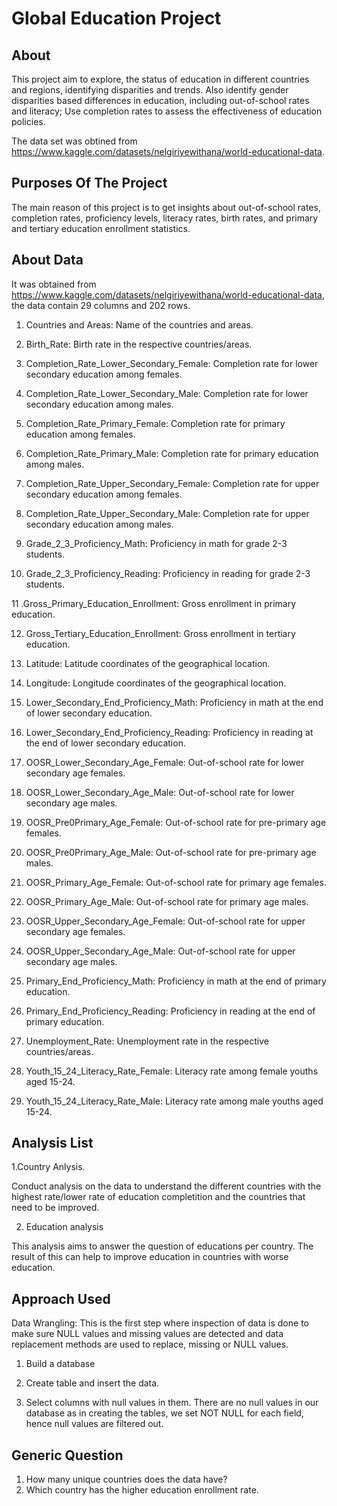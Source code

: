 # Global Education Project

## About

This project aim to explore, the status of education in different countries and regions, identifying disparities and trends.
Also identify gender disparities based differences in education, including out-of-school rates and literacy;
Use completion rates to assess the effectiveness of education policies.

The data set was obtined from https://www.kaggle.com/datasets/nelgiriyewithana/world-educational-data.

## Purposes Of The Project

The main reason of this project is to get insights about out-of-school rates, completion rates, proficiency levels, literacy rates, birth rates, and primary and tertiary education enrollment statistics.

## About Data


It was obtained from https://www.kaggle.com/datasets/nelgiriyewithana/world-educational-data, the data contain 29 columns and  202 rows.

1.	Countries and Areas: Name of the countries and areas.

2.	Birth_Rate: Birth rate in the respective countries/areas.

3.	Completion_Rate_Lower_Secondary_Female: Completion rate for lower secondary education among females.


4.	Completion_Rate_Lower_Secondary_Male: Completion rate for lower secondary education among males.


5.	Completion_Rate_Primary_Female: Completion rate for primary education among females.


6.	Completion_Rate_Primary_Male: Completion rate for primary education among males.


7.	Completion_Rate_Upper_Secondary_Female: Completion rate for upper secondary education among females.


8.	Completion_Rate_Upper_Secondary_Male: Completion rate for upper secondary education among males.


9.	Grade_2_3_Proficiency_Math: Proficiency in math for grade 2-3 students.


10.	Grade_2_3_Proficiency_Reading: Proficiency in reading for grade 2-3 students.


11	.Gross_Primary_Education_Enrollment: Gross enrollment in primary education.


12.	Gross_Tertiary_Education_Enrollment: Gross enrollment in tertiary education.


13.	Latitude: Latitude coordinates of the geographical location.


14.	Longitude: Longitude coordinates of the geographical location.


15.	Lower_Secondary_End_Proficiency_Math: Proficiency in math at the end of lower secondary education.


16.	Lower_Secondary_End_Proficiency_Reading: Proficiency in reading at the end of lower secondary education.


17.	OOSR_Lower_Secondary_Age_Female: Out-of-school rate for lower secondary age females.

18.	OOSR_Lower_Secondary_Age_Male: Out-of-school rate for lower secondary age males.

19.	OOSR_Pre0Primary_Age_Female: Out-of-school rate for pre-primary age females.

20.	OOSR_Pre0Primary_Age_Male: Out-of-school rate for pre-primary age males.

21.	OOSR_Primary_Age_Female: Out-of-school rate for primary age females.

22.	OOSR_Primary_Age_Male: Out-of-school rate for primary age males.

23.	OOSR_Upper_Secondary_Age_Female: Out-of-school rate for upper secondary age females.

24.	OOSR_Upper_Secondary_Age_Male: Out-of-school rate for upper secondary age males.

25.	Primary_End_Proficiency_Math: Proficiency in math at the end of primary education.

26.	Primary_End_Proficiency_Reading: Proficiency in reading at the end of primary education.

27.	Unemployment_Rate: Unemployment rate in the respective countries/areas.

28.	Youth_15_24_Literacy_Rate_Female: Literacy rate among female youths aged 15-24.

29.	Youth_15_24_Literacy_Rate_Male: Literacy rate among male youths aged 15-24.

## Analysis List

1.Country Anlysis.

Conduct analysis on the data to understand the different countries with the highest rate/lower rate of education completition and the countries that need to be improved.

2. Education analysis
   
 This analysis aims to answer the question of educations per country. The result of this can help to improve education in countries with worse education.

 ## Approach Used
Data Wrangling: This is the first step where inspection of data is done to make sure NULL values and missing values are detected and data replacement methods are used to replace, missing or NULL values.

1. Build a database

2. Create table and insert the data.

3. Select columns with null values in them. There are no null values in our database as in creating the tables, we set NOT NULL for each field, hence null values are filtered out.

## Generic Question
1. How many unique countries does the data have?
2. Which country has the higher education enrollment rate.


   

   







